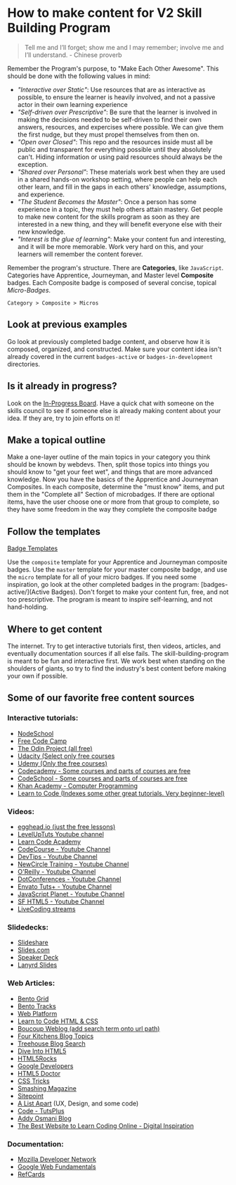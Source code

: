 # How to make content for V2 Skill Building Program

> Tell me and I’ll forget; show me and I may remember; involve me and I’ll understand. - Chinese proverb

Remember the Program's purpose, to "Make Each Other Awesome". This should be done with the following values in mind:

- *"Interactive over Static"*: Use resources that are as interactive as 
possible, to ensure the learner is heavily involved, and not a passive actor 
in their own learning experience
- *"Self-driven over Prescriptive"*: Be sure that the learner is involved in 
making the decisions needed to be self-driven to find their own answers, 
resources, and expercises where possible. We can give them the first nudge, but 
they must propel themselves from then on.
- *"Open over Closed"*: This repo and the resources inside must all be public 
and transparent for everything possible until they absolutely can't. Hiding 
information or using paid resources should always be the exception.
- *"Shared over Personal"*: These materials work best when they are used in a 
shared hands-on workshop setting, where people can help each other learn, and 
fill in the gaps in each others' knowledge, assumptions, and experience.
- *"The Student Becomes the Master"*: Once a person has some experience in a 
topic, they must help others attain mastery. Get people to make new content for 
the skills program as soon as they are interested in a new thing, and they will 
benefit everyone else with their new knowledge.
- *"Interest is the glue of learning"*: Make your content fun and interesting, 
and it will be more memorable. Work very hard on this, and your learners will 
remember the content forever.

Remember the program's structure.
There are **Categories**, like `JavaScript`.
Categories have Apprentice, Journeyman, and Master level **Composite** badges.
Each Composite badge is composed of several concise, topical *Micro-Badges*.

`Category > Composite > Micros`


## Look at previous examples

Go look at previously completed badge content, and observe how it is composed,
organized, and constructed. Make sure your content idea isn't already covered in
the current `badges-active` or `badges-in-development` directories.


## Is it already in progress?

Look on the [In-Progress Board](./in-progress-board.md). Have a quick chat with
someone on the skills council to see if someone else is already making content
about your idea. If they are, try to join efforts on it!


## Make a topical outline

Make a one-layer outline of the main topics in your category you think should be
known by webdevs. Then, split those topics into things you should know to "get
your feet wet", and things that are more advanced knowledge. Now you have the
basics of the Apprentice and Journeyman Composites. In each composite, determine
the "must know" items, and put them in the "Complete all" Section of
microbadges. If there are optional items, have the user choose one or more from
that group to complete, so they have some freedom in the way they complete the
composite badge


## Follow the templates

[Badge Templates](badge-templates/)

Use the `composite` template for your Apprentice and Journeyman composite
badges. Use the `master` template for your master composite badge, and use the
`micro` template for all of your micro badges. If you need some inspiration, go
look at the other completed badges in the program:
[badges-active/](Active Badges). Don't forget to make your content fun, free,
and not too prescriptive. The program is meant to inspire self-learning, and not
 hand-holding.


## Where to get content

The internet. Try to get interactive tutorials first, then videos, articles,
and eventually documentation sources if all else fails. The
skill-building-program is meant to be fun and interactive first. We work best
when standing on the shoulders of giants, so try to find the industry's best
content before making your own if possible.


## Some of our favorite free content sources

### Interactive tutorials:

- [NodeSchool](http://nodeschool.io/)
- [Free Code Camp](http://www.freecodecamp.com/)
- [The Odin Project (all free)](http://www.theodinproject.com/courses)
- [Udacity (Select only free courses](https://www.udacity.com/courses/all)
- [Udemy (Only the free courses)](https://www.udemy.com/courses/)
- [Codecademy - Some courses and parts of courses are free](https://www.codecademy.com/learn)
- [CodeSchool - Some courses and parts of courses are free](https://www.codeschool.com/learn)
- [Khan Academy - Computer Programming](https://www.khanacademy.org/computing/computer-programming)
- [Learn to Code (Indexes some other great tutorials. Very beginner-level)](http://www.webdesigndegreecenter.org/learn-to-code/)

### Videos:

- [egghead.io (just the free lessons)](https://egghead.io/lessons)
- [LevelUpTuts Youtube channel](https://www.youtube.com/user/LevelUpTuts)
- [Learn Code Academy](https://www.youtube.com/user/learncodeacademy)
- [CodeCourse - Youtube Channel](https://www.youtube.com/user/phpacademy)
- [DevTips - Youtube Channel](https://www.youtube.com/user/DevTipsForDesigners)
- [NewCircle Training - Youtube Channel](https://www.youtube.com/channel/UCkQX1tChV7Z7l1LFF4L9j_g)
- [O'Reilly - Youtube Channel](https://www.youtube.com/channel/UC3BGlwmI-Vk6PWyMt15dKGw)
- [DotConferences - Youtube Channel](https://www.youtube.com/channel/UCSRhwaM00ay0fasnsw6EXKA)
- [Envato Tuts+ - Youtube Channel](https://www.youtube.com/channel/UC8lxnUR_CzruT2KA6cb7p0Q)
- [JavaScript Planet - Youtube Channel](https://www.youtube.com/channel/UCzVnCG4ItKitN1SCBM7-AbA/videos)
- [SF HTML5 - Youtube Channel](https://www.youtube.com/channel/UCyupHmJVuUGpCMzemHYnUqQ)
- [LiveCoding streams](https://www.livecoding.tv/livestreams/)

### Slidedecks:

- [Slideshare](http://www.slideshare.net/?ss)
- [Slides.com](http://slides.com/explore)
- [Speaker Deck](https://speakerdeck.com/)
- [Lanyrd Slides](http://lanyrd.com/slides/)

### Web Articles:

- [Bento Grid](https://www.bento.io/grid)
- [Bento Tracks](https://www.bento.io/tracks)
- [Web Platform](http://www.webplatform.org/)
- [Learn to Code HTML & CSS](http://learn.shayhowe.com/)
- [Boucoup Weblog (add search term onto url path)](https://bocoup.com/search/)
- [Four Kitchens Blog Topics](http://fourkitchens.com/blog/topics)
- [Treehouse Blog Search](http://blog.teamtreehouse.com/search)
- [Dive Into HTML5](http://diveintohtml5.info/)
- [HTML5Rocks](http://www.html5rocks.com/)
- [Google Developers](https://developers.google.com/web/updates/2015/12/security-panel)
- [HTML5 Doctor](http://html5doctor.com/)
- [CSS Tricks](https://css-tricks.com/)
- [Smashing Magazine](https://www.smashingmagazine.com/)
- [Sitepoint](http://www.sitepoint.com/)
- [A List Apart](http://alistapart.com/) (UX, Design, and some code)
- [Code - TutsPlus](http://code.tutsplus.com/)
- [Addy Osmani Blog](https://addyosmani.com/blog/)
- [The Best Website to Learn Coding Online - Digital Inspiration](http://www.labnol.org/internet/learn-coding-online/28537/)

### Documentation:

- [Mozilla Developer Network](https://developer.mozilla.org/)
- [Google Web Fundamentals](https://developers.google.com/web/fundamentals/)
- [RefCards](https://dzone.com/refcardz)
